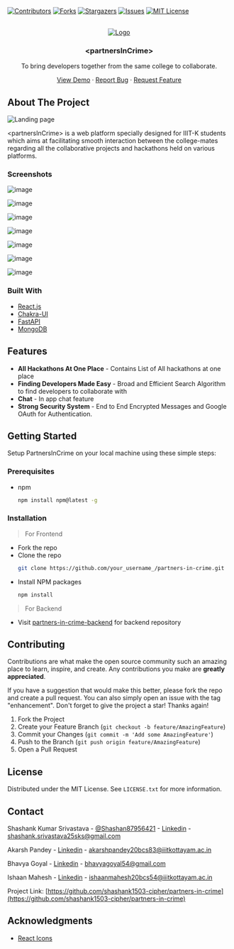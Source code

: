 <div id="top"></div>

[![Contributors][contributors-shield]][contributors-url]
[![Forks][forks-shield]][forks-url]
[![Stargazers][stars-shield]][stars-url]
[![Issues][issues-shield]][issues-url]
[![MIT License][license-shield]][license-url]

<!-- PROJECT LOGO -->
<br />
<div align="center">
  <a href="https://partners-in-crime.vercel.app/">
    <img src="https://res.cloudinary.com/dpjf6btln/image/upload/v1658199451/Studio_Project_uaunvd.png" alt="Logo" >
  </a>

  <h3 align="center">&lt;partnersInCrime&gt;</h3>

  <p align="center">
    To bring developers together from the same college to collaborate.
   </p>
   <p align="center">
    <a href="https://partners-in-crime.vercel.app/">View Demo</a>
    ·
    <a href="https://github.com/shashank1503-cipher/partners-in-crime/issues">Report Bug</a>
    ·
    <a href="https://github.com/shashank1503-cipher/partners-in-crime/issues">Request Feature</a>
  </p>
</div>

<!-- ABOUT THE PROJECT -->

## About The Project

<img src="https://res.cloudinary.com/dpjf6btln/image/upload/v1658199960/Landing_page_f2kkmz.png" alt="Landing page">
</img>

&lt;partnersInCrime&gt; is a web platform specially designed for IIIT-K students which aims at facilitating smooth interaction between the college-mates regarding all the collaborative projects and hackathons held on various platforms.

### Screenshots

![image](https://user-images.githubusercontent.com/54381338/181453334-de6509ab-12ce-462c-96fa-f7e2bb7182a9.png)

![image](https://user-images.githubusercontent.com/54381338/181453449-24ba4b55-925a-43a9-8e4c-06f83b3b1b06.png)

![image](https://user-images.githubusercontent.com/54381338/181453517-446c6f2f-d05e-48d3-8f80-9fc39fc0defc.png)

![image](https://user-images.githubusercontent.com/54381338/181453603-13bcb750-2fbb-40d1-a554-6004912927ec.png)

![image](https://user-images.githubusercontent.com/54381338/181453770-ed9f16f4-9fad-4778-b579-23aec42e4256.png)

![image](https://user-images.githubusercontent.com/54381338/181453858-2385f0f4-45c1-403b-9334-928d3f379704.png)

![image](https://user-images.githubusercontent.com/54381338/181453967-afeff934-ed7a-41c3-bc3e-faf9a86019fa.png)



### Built With

- [React.js](https://reactjs.org/)
- [Chakra-UI](https://chakra-ui.com/)
- [FastAPI](https://fastapi.tiangolo.com/)
- [MongoDB](https://www.mongodb.com/)

## Features

- **All Hackathons At One Place** - Contains List of All hackathons at one place
- **Finding Developers Made Easy** - Broad and Efficient Search Algorithm to find developers to collaborate with
- **Chat** - In app chat feature 
- **Strong Security System** - End to End Encrypted Messages and Google OAuth for Authentication.


<!-- GETTING STARTED -->

## Getting Started

Setup PartnersInCrime on your local machine using these simple steps:

### Prerequisites

- npm
  ```sh
  npm install npm@latest -g
  ```

### Installation
>For Frontend
- Fork the repo
- Clone the repo
   ```sh
   git clone https://github.com/your_username_/partners-in-crime.git
   ```
- Install NPM packages
   ```sh
   npm install
   ```
>For Backend
- Visit [partners-in-crime-backend](https://github.com/shashank1503-cipher/partners-in-crime-backend) for backend repository

<!-- CONTRIBUTING -->

## Contributing

Contributions are what make the open source community such an amazing place to learn, inspire, and create. Any contributions you make are **greatly appreciated**.

If you have a suggestion that would make this better, please fork the repo and create a pull request. You can also simply open an issue with the tag "enhancement".
Don't forget to give the project a star! Thanks again!

1. Fork the Project
2. Create your Feature Branch (`git checkout -b feature/AmazingFeature`)
3. Commit your Changes (`git commit -m 'Add some AmazingFeature'`)
4. Push to the Branch (`git push origin feature/AmazingFeature`)
5. Open a Pull Request

<!-- LICENSE -->

## License

Distributed under the MIT License. See `LICENSE.txt` for more information.

<!-- CONTACT -->

## Contact

Shashank Kumar Srivastava - [@Shashan87956421](https://twitter.com/Shashan87956421) - [Linkedin](https://www.linkedin.com/in/shashank-srivastava-a72899201/) - shashank.srivastava25sks@gmail.com

Akarsh Pandey - [Linkedin](https://www.linkedin.com/in/akarsh-pandey-238b471b0/) - akarshpandey20bcs83@iiitkottayam.ac.in

Bhavya Goyal - [Linkedin](https://www.linkedin.com/in/bhavya-goyal-832418203/) - bhavyagoyal54@gmail.com

Ishaan Mahesh - [Linkedin](https://www.linkedin.com/in/ishaan-mahesh/) - ishaanmahesh20bcs54@iiitkottayam.ac.in

Project Link: [https://github.com/shashank1503-cipher/partners-in-crime](https://github.com/shashank1503-cipher/partners-in-crime)

<!-- ACKNOWLEDGMENTS -->

## Acknowledgments

- [React Icons](https://react-icons.github.io/react-icons/search)

<!-- MARKDOWN LINKS & IMAGES -->
<!-- https://www.markdownguide.org/basic-syntax/#reference-style-links -->

[contributors-shield]: https://img.shields.io/github/contributors/shashank1503-cipher/partners-in-crime.svg?style=for-the-badge
[contributors-url]: https://github.com/shashank1503-cipher/partners-in-crime/graphs/contributors
[forks-shield]: https://img.shields.io/github/forks/shashank1503-cipher/partners-in-crime?style=for-the-badge
[forks-url]: https://github.com/shashank1503-cipher/partners-in-crime/network/members
[stars-shield]: https://img.shields.io/github/stars/shashank1503-cipher/partners-in-crime?style=for-the-badge
[stars-url]: https://github.com/shashank1503-cipher/partners-in-crime/stargazers
[issues-shield]: https://img.shields.io/github/issues/shashank1503-cipher/partners-in-crime?style=for-the-badge
[issues-url]: https://github.com/shashank1503-cipher/partners-in-crime/issues
[license-shield]: https://img.shields.io/github/license/shashank1503-cipher/partners-in-crime?style=for-the-badge
[license-url]: https://github.com/shashank1503-cipher/partners-in-crime/blob/main/LICENSE

